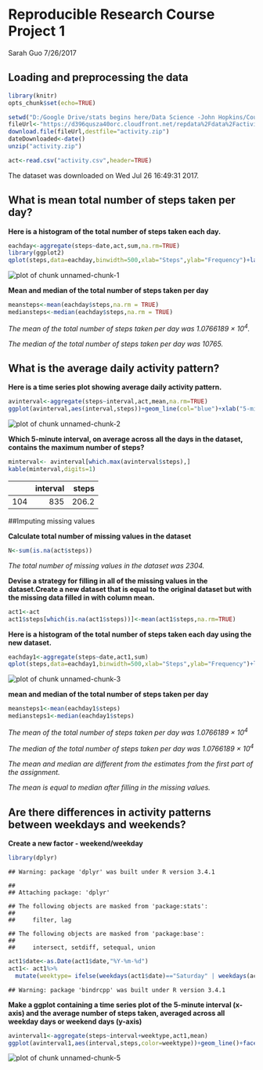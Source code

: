 # Reproducible Research Course Project 1
Sarah Guo
7/26/2017

## Loading and preprocessing the data

```r
library(knitr)
opts_chunk$set(echo=TRUE)
```

```r
setwd("D:/Google Drive/stats begins here/Data Science -John Hopkins/Course 5 Reproducible Research/Week 2 lecture/Project 1")
fileUrl<-"https://d396qusza40orc.cloudfront.net/repdata%2Fdata%2Factivity.zip"
download.file(fileUrl,destfile="activity.zip")
dateDownloaded<-date()
unzip("activity.zip")

act<-read.csv("activity.csv",header=TRUE)
```
The dataset was downloaded on Wed Jul 26 16:49:31 2017.

## What is mean total number of steps taken per day?

**Here is a histogram of the total number of steps taken each day.**


```r
eachday<-aggregate(steps~date,act,sum,na.rm=TRUE)
library(ggplot2)
qplot(steps,data=eachday,binwidth=500,xlab="Steps",ylab="Frequency")+labs(title="Total Number of Steps Taken Each Day")
```

![plot of chunk unnamed-chunk-1](figure/unnamed-chunk-1-1.png)

**Mean and median of the total number of steps taken per day**


```r
meansteps<-mean(eachday$steps,na.rm = TRUE)
mediansteps<-median(eachday$steps,na.rm = TRUE)
```
*The mean of the total number of steps taken per day was 1.0766189 &times; 10<sup>4</sup>.*

*The median of the total number of steps taken per day was 10765.*

## What is the average daily activity pattern?

**Here is a time series plot showing average daily activity pattern.**


```r
avinterval<-aggregate(steps~interval,act,mean,na.rm=TRUE)
ggplot(avinterval,aes(interval,steps))+geom_line(col="blue")+xlab("5-minute interval")+ylab("average number of steps taken")+labs(title="Average Daily Activity Pattern")
```

![plot of chunk unnamed-chunk-2](figure/unnamed-chunk-2-1.png)

**Which 5-minute interval, on average across all the days in the dataset, contains the maximum number of steps?**

```r
minterval<- avinterval[which.max(avinterval$steps),]
kable(minterval,digits=1)
```



|    | interval| steps|
|:---|--------:|-----:|
|104 |      835| 206.2|

##Imputing missing values

**Calculate total number of missing values in the dataset**


```r
N<-sum(is.na(act$steps))
```
*The total number of missing values in the dataset was 2304.*

**Devise a strategy for filling in all of the missing values in the dataset.Create a new dataset that is equal to the original dataset but with the missing data filled in with column mean.**


```r
act1<-act
act1$steps[which(is.na(act1$steps))]<-mean(act1$steps,na.rm=TRUE)
```

**Here is a histogram of the total number of steps taken each day using the new dataset.**


```r
eachday1<-aggregate(steps~date,act1,sum)
qplot(steps,data=eachday1,binwidth=500,xlab="Steps",ylab="Frequency")+labs(title="Total Number of Steps Taken Each Day")
```

![plot of chunk unnamed-chunk-3](figure/unnamed-chunk-3-1.png)

**mean and median of the total number of steps taken per day**

```r
meansteps1<-mean(eachday1$steps)
mediansteps1<-median(eachday1$steps)
```
*The mean of the total number of steps taken per day was 1.0766189 &times; 10<sup>4</sup>*

*The median of the total number of steps taken per day was 1.0766189 &times; 10<sup>4</sup>*

*The mean and median are different from the estimates from the first part of the assignment.*

*The mean is equal to median after filling in the missing values.*

## Are there differences in activity patterns between weekdays and weekends?

**Create a new factor - weekend/weekday**


```r
library(dplyr)
```

```
## Warning: package 'dplyr' was built under R version 3.4.1
```

```
## 
## Attaching package: 'dplyr'
```

```
## The following objects are masked from 'package:stats':
## 
##     filter, lag
```

```
## The following objects are masked from 'package:base':
## 
##     intersect, setdiff, setequal, union
```

```r
act1$date<-as.Date(act1$date,"%Y-%m-%d")
act1<- act1%>%
  mutate(weektype= ifelse(weekdays(act1$date)=="Saturday" | weekdays(act1$date)=="Sunday", "Weekend", "Weekday"))
```

```
## Warning: package 'bindrcpp' was built under R version 3.4.1
```

**Make a ggplot containing a time series plot of the 5-minute interval (x-axis) and the average number of steps taken, averaged across all weekday days or weekend days (y-axis)**


```r
avinterval1<-aggregate(steps~interval+weektype,act1,mean)
ggplot(avinterval1,aes(interval,steps,color=weektype))+geom_line()+facet_grid(weektype~.)+xlab("5-minute interval")+ylab("average number of steps")+labs(title="Daily Activity Patterns on Weekdays and Weekends")
```

![plot of chunk unnamed-chunk-5](figure/unnamed-chunk-5-1.png)













